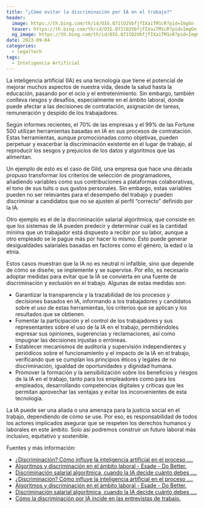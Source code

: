 ```yaml
---
title: "¿Cómo evitar la discriminación por IA en el trabajo?"
header:
  image: https://th.bing.com/th/id/OIG.Q71lD2VbfjfIXaiTM1cR?pid=ImgGn
  teaser: https://th.bing.com/th/id/OIG.Q71lD2VbfjfIXaiTM1cR?pid=ImgGn
  og_image: https://th.bing.com/th/id/OIG.Q71lD2VbfjfIXaiTM1cR?pid=ImgGn
date: 2023-09-04
categories:
  - legaltech
tags:
  - Inteligencia Artificial
---
```




La inteligencia artificial (IA) es una tecnología que tiene el potencial de mejorar muchos aspectos de nuestra vida, desde la salud hasta la educación, pasando por el ocio y el entretenimiento. Sin embargo, también conlleva riesgos y desafíos, especialmente en el ámbito laboral, donde puede afectar a las decisiones de contratación, asignación de tareas, remuneración y despido de los trabajadores.

Según informes recientes, el 70% de las empresas y el 99% de las Fortune 500 utilizan herramientas basadas en IA en sus procesos de contratación. Estas herramientas, aunque promocionadas como objetivas, pueden perpetuar y exacerbar la discriminación existente en el lugar de trabajo, al reproducir los sesgos y prejuicios de los datos y algoritmos que las alimentan.

Un ejemplo de esto es el caso de Gild, una empresa que hace una década propuso transformar los criterios de selección de programadores, añadiendo variables como sus contribuciones a plataformas colaborativas, el tono de sus tuits o sus gustos personales. Sin embargo, estas variables pueden no ser relevantes para el desempeño del trabajo y pueden discriminar a candidatos que no se ajusten al perfil “correcto” definido por la IA.

Otro ejemplo es el de la discriminación salarial algorítmica, que consiste en que los sistemas de IA pueden predecir y determinar cuál es la cantidad mínima que un trabajador está dispuesto a recibir por su labor, aunque a otro empleado se le pague más por hacer lo mismo. Esto puede generar desigualdades salariales basadas en factores como el género, la edad o la etnia.

Estos casos muestran que la IA no es neutral ni infalible, sino que depende de cómo se diseñe, se implemente y se supervise. Por ello, es necesario adoptar medidas para evitar que la IA se convierta en una fuente de discriminación y exclusión en el trabajo. Algunas de estas medidas son:

- Garantizar la transparencia y la trazabilidad de los procesos y decisiones basados en IA, informando a los trabajadores y candidatos sobre el uso de estas herramientas, los criterios que se aplican y los resultados que se obtienen.
- Fomentar la participación y el control de los trabajadores y sus representantes sobre el uso de la IA en el trabajo, permitiéndoles expresar sus opiniones, sugerencias y reclamaciones, así como impugnar las decisiones injustas o erróneas.
- Establecer mecanismos de auditoría y supervisión independientes y periódicos sobre el funcionamiento y el impacto de la IA en el trabajo, verificando que se cumplan los principios éticos y legales de no discriminación, igualdad de oportunidades y dignidad humana.
- Promover la formación y la sensibilización sobre los beneficios y riesgos de la IA en el trabajo, tanto para los empleadores como para los empleados, desarrollando competencias digitales y críticas que les permitan aprovechar las ventajas y evitar los inconvenientes de esta tecnología.

La IA puede ser una aliada o una amenaza para la justicia social en el trabajo, dependiendo de cómo se use. Por eso, es responsabilidad de todos los actores implicados asegurar que se respeten los derechos humanos y laborales en este ámbito. Solo así podremos construir un futuro laboral más inclusivo, equitativo y sostenible.


Fuentes y más información:
- [¿Discriminación? Cómo influye la inteligencia artificial en el proceso .... ](https://www.elespanol.com/enclave-ods/opinion/20210910/discriminacion-influye-inteligencia-artificial-proceso-contratacion/609319074_13.html)
- [Algoritmos y discriminación en el ámbito laboral - Esade - Do Better. ](https://dobetter.esade.edu/es/algoritmos-discriminacion-trabajo)
- [Discriminación salarial algorítmica, cuando la IA decide cuánto debes .... ](https://es.wired.com/articulos/discriminacion-salarial-algoritmica-cuando-la-ia-decide-cuanto-debes-ganar)
- [¿Discriminación? Cómo influye la inteligencia artificial en el proceso .... ](https://www.elespanol.com/enclave-ods/opinion/20210910/discriminacion-influye-inteligencia-artificial-proceso-contratacion/609319074_13.html)
- [Algoritmos y discriminación en el ámbito laboral - Esade - Do Better. ](https://dobetter.esade.edu/es/algoritmos-discriminacion-trabajo)
- [Discriminación salarial algorítmica, cuando la IA decide cuánto debes .... ](https://es.wired.com/articulos/discriminacion-salarial-algoritmica-cuando-la-ia-decide-cuanto-debes-ganar)
- [Cómo la discriminación por IA incide en las entrevistas de trabajo. ](https://cantineoqueteveonews.es/discriminacion-por-ia-entrevistas-trabajo/)